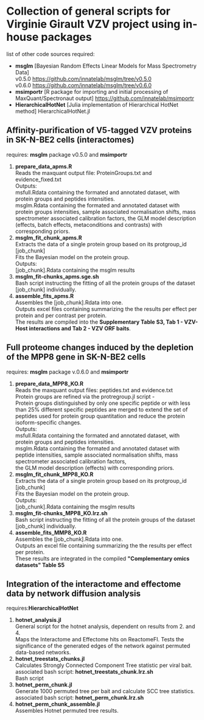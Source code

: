 # Collection of general scripts for Virginie Girault VZV project using in-house packages

list of other code sources required:<br> 
- **msglm** [Bayesian Random Effects Linear Models for Mass Spectrometry Data]<br> 
v0.5.0 https://github.com/innatelab/msglm/tree/v0.5.0 <br> 
v0.6.0 https://github.com/innatelab/msglm/tree/v0.6.0 <br> 
- **msimportr** [R package for importing and initial processing of MaxQuant/Spectronaut output] https://github.com/innatelab/msimportr <br> 
- **HierarchicalHotNet** [Julia implementation of Hierarchical HotNet method] HierarchicalHotNet.jl <br> 

## Affinity-purification of V5-tagged VZV proteins in SK-N-BE2 cells (interactomes)
requires: **msglm** package v0.5.0 and **msimportr**   <br> 
1. **prepare_data_apms.R** <br> 
Reads the maxquant output file: ProteinGroups.txt and evidence_fixed.txt <br> 
Outputs: <br> 
msfull.Rdata containing the formated and annotated dataset, with protein groups and peptides intensities.  <br> 
msglm.Rdata containing the formated and annotated dataset with protein groups intensities, sample associated normalisation shifts, mass spectrometer associated calibration factors, 
the GLM model description (effects, batch effects, metaconditions and contrasts) with corresponding priors.  <br> 
2. **msglm_fit_chunk_apms.R** <br> 
Extracts the data of a single protein group based on its protgroup_id [job_chunk] <br> 
Fits the Bayesian model on the protein group. <br> 
Outputs: <br> 
[job_chunk].Rdata containing the msglm results <br> 
3. **msglm_fit-chunks_apms.sge.sh** <br> 
Bash script instructing the fitting of all the protein groups of the dataset [job_chunk] individually. <br> 
4. **assemble_fits_apms.R**  <br> 
Assembles the [job_chunk].Rdata into one.  <br> 
Outputs excel files containing summarizing the the results per effect per protein and per contrast per protein. <br> 
The results are compiled into the **Supplementary Table S3, Tab 1 - VZV-Host interactions and Tab 2 - VZV ORF baits**.  <br> 

## Full proteome changes induced by the depletion of the MPP8 gene in SK-N-BE2 cells
requires: **msglm** package v.0.6.0 and **msimportr** <br> 
1. **prepare_data_MPP8_KO.R**  <br> 
Reads the maxquant output files: peptides.txt and evidence.txt  <br> 
Protein groups are refined via the protregroup.jl script -  <br> 
Protein groups distinguished by only one specific peptide or with less than 25% different specific peptides are merged to extend the set of peptides used for protein group quantitation and reduce the protein isoform-specific changes. <br> 
Outputs: <br> 
msfull.Rdata containing the formated and annotated dataset, with protein groups and peptides intensities.  <br> 
msglm.Rdata containing the formated and annotated dataset with peptide intensities, sample associated normalisation shifts, mass spectrometer associated calibration factors,  <br> 
the GLM model description (effects) with corresponding priors.  <br> 
2. **msglm_fit_chunk_MPP8_KO.R** <br> 
Extracts the data of a single protein group based on its protgroup_id [job_chunk] <br> 
Fits the Bayesian model on the protein group. <br> 
Outputs: <br> 
[job_chunk].Rdata containing the msglm results <br> 
3. **msglm_fit-chunks_MPP8_KO.lrz.sh** <br> 
Bash script instructing the fitting of all the protein groups of the dataset [job_chunk] individually. <br> 
4. **assemble_fits_MMP8_KO.R**  <br> 
Assembles the [job_chunk].Rdata into one.  <br> 
Outputs an excel file containing summarizing the the results per effect per protein. <br> 
These results are integrated in the compiled **"Complementary omics datasets" Table S5** <br> 

## Integration of the interactome and effectome data by network diffusion analysis 
requires:**HierarchicalHotNet** <br> 
1. **hotnet_analysis.jl**  <br> 
General script for the hotnet analysis, dependent on results from 2. and 4. <br> 
Maps the Interactome and Effectome hits on ReactomeFI. Tests the significance of the generated edges of the network against permuted data-based networks.  <br> 
2. **hotnet_treestats_chunks.jl** <br> 
Calculates Strongly Connected Component Tree statistic per viral bait.  <br> 
associated bash script: **hotnet_treestats_chunk.lrz.sh**  <br> 
Bash script  <br> 
3. **hotnet_perm_chunk.jl** <br> 
Generate 1000 permuted tree per bait and calculate SCC tree statistics.  <br> 
associated bash script: **hotnet_perm_chunk.lrz.sh**  <br> 
4. **hotnet_perm_chunk_assemble.jl** <br> 
Assembles Hotnet permuted tree results.  <br> 
